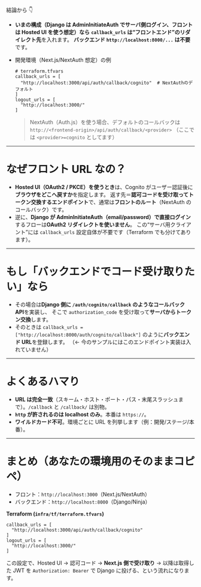 結論から 👇

- **いまの構成（Django は AdminInitiateAuth でサーバ側ログイン、フロントは Hosted UI を使う想定）なら**
  **`callback_urls` は“フロントエンド”のリダイレクト先**を入れます。
  **バックエンド `http://localhost:8000/...` は不要**です。

- 開発環境（Next.js/NextAuth 想定）の例

  ```hcl
  # terraform.tfvars
  callback_urls = [
    "http://localhost:3000/api/auth/callback/cognito"  # NextAuthのデフォルト
  ]
  logout_urls = [
    "http://localhost:3000/"
  ]
  ```

  > NextAuth（Auth.js）を使う場合、デフォルトのコールバックは
  > `http://<frontend-origin>/api/auth/callback/<provider>`
  > （ここでは `<provider>=cognito` としてます）

---

# なぜフロント URL なの？

- **Hosted UI（OAuth2 / PKCE）を使うとき**は、Cognito がユーザー認証後に**ブラウザをどこへ戻すか**を指定します。
  返す先＝**認可コードを受け取ってトークン交換するエンドポイント**で、通常は**フロントのルート**（NextAuth のコールバック）です。
- 逆に、**Django が AdminInitiateAuth（email/password）で直接ログイン**するフローは**OAuth2 リダイレクトを使いません**。
  この“サーバ用クライアント”には `callback_urls` 設定自体が不要です（Terraform でも分けてあります）。

---

# もし「バックエンドでコード受け取りたい」なら

- その場合は**Django 側に `/auth/cognito/callback` のようなコールバック API**を実装し、
  そこで `authorization_code` を受け取って**サーバからトークン交換**します。
- そのときは `callback_urls = ["http://localhost:8000/auth/cognito/callback"]` のように**バックエンド URL**を登録します。
  （← 今のサンプルにはこのエンドポイント実装は入れていません）

---

# よくあるハマり

- **URL は完全一致**（スキーム・ホスト・ポート・パス・末尾スラッシュまで）。`/callback` と `/callback/` は別物。
- **`http` が許されるのは localhost のみ**。本番は `https://`。
- **ワイルドカード不可**。環境ごとに URL を列挙します（例：開発/ステージ/本番）。

---

# まとめ（あなたの環境用のそのままコピペ）

- フロント：`http://localhost:3000`（Next.js/NextAuth）
- バックエンド：`http://localhost:8000`（Django/Ninja）

**Terraform (`infra/tf/terraform.tfvars`)**

```hcl
callback_urls = [
  "http://localhost:3000/api/auth/callback/cognito"
]
logout_urls = [
  "http://localhost:3000/"
]
```

この設定で、Hosted UI → 認可コード → **Next.js 側で受け取り** → 以降は取得した JWT を `Authorization: Bearer` で Django に投げる、という流れになります。
